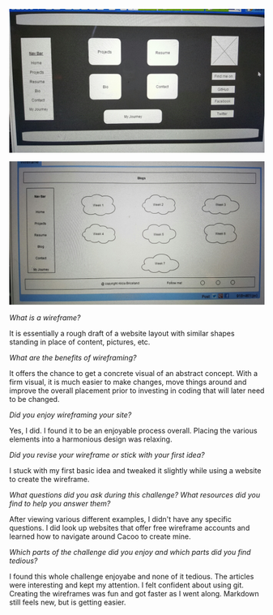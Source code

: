 
![Alt text](/week-2/imgs/Wireframe-main-index.jpg "Main Index")



![Alt text](/week-2/imgs/wireframe-blog-index.jpg "Blog Index")



*What is a wireframe?*

It is essentially a rough draft of a website layout with similar shapes standing in place of content, pictures, etc. 


*What are the benefits of wireframing?*

It offers the chance to get a concrete visual of an abstract concept.  With a firm visual, it is much easier to make changes, move things around and improve the overall placement prior to investing in coding that will later need to be changed. 


*Did you enjoy wireframing your site?*

Yes, I did.  I found it to be an enjoyable process overall.  Placing the various elements into a harmonious design was relaxing. 


*Did you revise your wireframe or stick with your first idea?*

I stuck with my first basic idea and tweaked it slightly while using a website to create the wireframe.


*What questions did you ask during this challenge? What resources did you find to help you answer them?*

After viewing various different examples, I didn't have any specific questions.  I did look up websites that offer free wireframe accounts and learned how to navigate around Cacoo to create mine.  


*Which parts of the challenge did you enjoy and which parts did you find tedious?*

I found this whole challenge enjoyabe and none of it tedious.  The articles were interesting and kept my attention.  I felt confident about using git.  Creating the wireframes was fun and got faster as I went along.  Markdown still feels new, but is getting easier.  